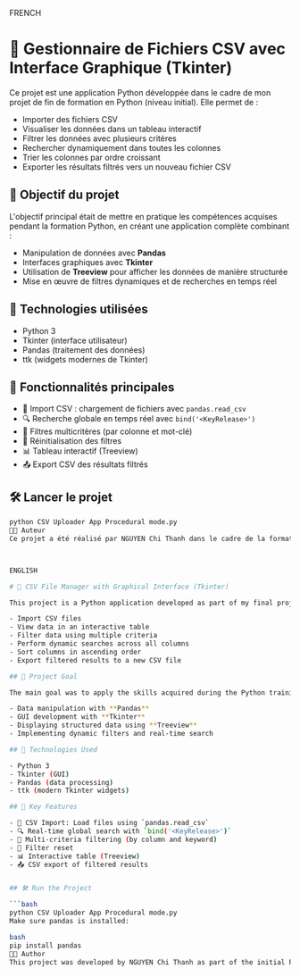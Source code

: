 FRENCH

# 🧩 Gestionnaire de Fichiers CSV avec Interface Graphique (Tkinter)

Ce projet est une application Python développée dans le cadre de mon projet de fin de formation en Python (niveau initial). Elle permet de :

- Importer des fichiers CSV
- Visualiser les données dans un tableau interactif
- Filtrer les données avec plusieurs critères
- Rechercher dynamiquement dans toutes les colonnes
- Trier les colonnes par ordre croissant
- Exporter les résultats filtrés vers un nouveau fichier CSV

## 🎯 Objectif du projet

L'objectif principal était de mettre en pratique les compétences acquises pendant la formation Python, en créant une application complète combinant :

- Manipulation de données avec **Pandas**
- Interfaces graphiques avec **Tkinter**
- Utilisation de **Treeview** pour afficher les données de manière structurée
- Mise en œuvre de filtres dynamiques et de recherches en temps réel

## 🧰 Technologies utilisées

- Python 3
- Tkinter (interface utilisateur)
- Pandas (traitement des données)
- ttk (widgets modernes de Tkinter)

## 🚀 Fonctionnalités principales

- 📂 Import CSV : chargement de fichiers avec `pandas.read_csv`
- 🔍 Recherche globale en temps réel avec `bind('<KeyRelease>')`
- 🎯 Filtres multicritères (par colonne et mot-clé)
- 🔁 Réinitialisation des filtres
- 📊 Tableau interactif (Treeview)
- 📤 Export CSV des résultats filtrés

## 🛠️ Lancer le projet

```bash
python CSV Uploader App Procedural mode.py
🧑‍💻 Auteur
Ce projet a été réalisé par NGUYEN Chi Thanh dans le cadre de la formation Python initiale (2025).



ENGLISH

# 🧩 CSV File Manager with Graphical Interface (Tkinter)

This project is a Python application developed as part of my final project for the initial Python training program. It allows users to:

- Import CSV files
- View data in an interactive table
- Filter data using multiple criteria
- Perform dynamic searches across all columns
- Sort columns in ascending order
- Export filtered results to a new CSV file

## 🎯 Project Goal

The main goal was to apply the skills acquired during the Python training by building a complete application that combines:

- Data manipulation with **Pandas**
- GUI development with **Tkinter**
- Displaying structured data using **Treeview**
- Implementing dynamic filters and real-time search

## 🧰 Technologies Used

- Python 3
- Tkinter (GUI)
- Pandas (data processing)
- ttk (modern Tkinter widgets)

## 🚀 Key Features

- 📂 CSV Import: Load files using `pandas.read_csv`
- 🔍 Real-time global search with `bind('<KeyRelease>')`
- 🎯 Multi-criteria filtering (by column and keyword)
- 🔁 Filter reset
- 📊 Interactive table (Treeview)
- 📤 CSV export of filtered results


## 🛠️ Run the Project

```bash
python CSV Uploader App Procedural mode.py
Make sure pandas is installed:

bash
pip install pandas
🧑‍💻 Author
This project was developed by NGUYEN Chi Thanh as part of the initial Python training program (2025).


